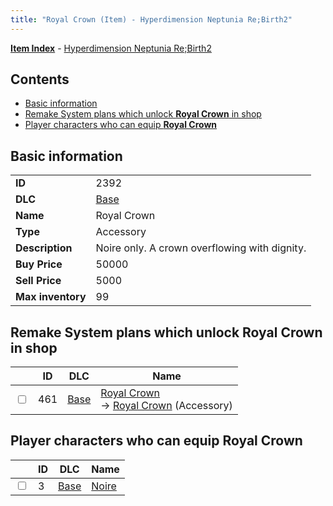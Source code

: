 ```yaml
---
title: "Royal Crown (Item) - Hyperdimension Neptunia Re;Birth2"
---
```


[**Item Index**](/neptunia/rb2/item/index.html) - [Hyperdimension Neptunia Re;Birth2](/neptunia/rb2)

## Contents

- [Basic information](#basic-information)
- [Remake System plans which unlock **Royal Crown** in shop](#remake-system-plans-which-unlock-royal-crown-in-shop)
- [Player characters who can equip **Royal Crown**](#player-characters-who-can-equip-royal-crown)

## Basic information

|   |   |
| -- | -- |
| **ID** | 2392 |
| **DLC** | [Base](/neptunia/rb2/dlc/0-base.html) |
| **Name** | Royal Crown |
| **Type** | Accessory |
| **Description** | Noire only. A crown overflowing with dignity. |
| **Buy Price** | 50000 |
| **Sell Price** | 5000 |
| **Max inventory** | 99 |

## Remake System plans which unlock **Royal Crown** in shop

|    | ID | DLC | Name |
| -- | -- | --- | ---- |
| <input type="checkbox" id="rb2-remake-0-461" class="trackbox" /> | 461 | [Base](/neptunia/rb2/dlc/0-base.html) | [Royal Crown](/neptunia/rb2/remake/0-461-royal-crown.html)<br />→ [Royal Crown](/neptunia/rb2/item/0-2392-royal-crown.html) (Accessory) |

## Player characters who can equip **Royal Crown**

|    | ID | DLC | Name |
| -- | -- | --- | ---- |
| <input type="checkbox" id="rb2-player-0-3" class="trackbox" /> | 3 | [Base](/neptunia/rb2/dlc/0-base.html) | [Noire](/neptunia/rb2/player/0-3-noire.html) |